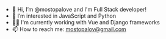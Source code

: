 - 👋 Hi, I’m @mostopalove and I'm Full Stack developer!
- 👀 I’m interested in JavaScript and Python
- 🧑‍💻 I'm currently working with Vue and Django frameworks
- 📫 How to reach me: mostopalov@gmail.com

<!---
mostopalove/mostopalove is a ✨ special ✨ repository because its `README.md` (this file) appears on your GitHub profile.
You can click the Preview link to take a look at your changes.
--->
